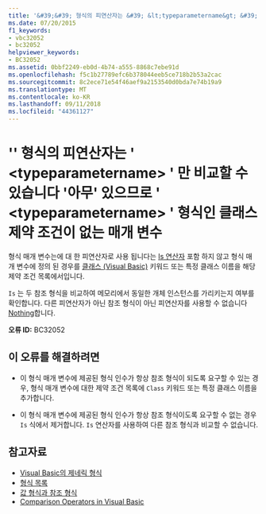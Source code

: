 ```yaml
---
title: '&#39;&#39; 형식의 피연산자는 &#39; &lt;typeparametername&gt; &#39; 만 비교할 수 있습니다 &#39;아무&#39; 있으므로 &#39; &lt;typeparametername&gt; &#39; 형식인 클래스 제약 조건이 없는 매개 변수'
ms.date: 07/20/2015
f1_keywords:
- vbc32052
- bc32052
helpviewer_keywords:
- BC32052
ms.assetid: 0bbf2249-eb0d-4b74-a555-8868c7ebe91d
ms.openlocfilehash: f5c1b27789efc6b378044eeb5ce718b2b53a2cac
ms.sourcegitcommit: 8c2ece71e54f46aef9a2153540d0bda7e74b19a9
ms.translationtype: MT
ms.contentlocale: ko-KR
ms.lasthandoff: 09/11/2018
ms.locfileid: "44361127"
---
```

# <a name="39is39-operand-of-type-39lttypeparameternamegt39-can-be-compared-only-to-39nothing39-because-39lttypeparameternamegt39-is-a-type-parameter-with-no-class-constraint"></a>&#39;&#39; 형식의 피연산자는 &#39; &lt;typeparametername&gt; &#39; 만 비교할 수 있습니다 &#39;아무&#39; 있으므로 &#39; &lt;typeparametername&gt; &#39; 형식인 클래스 제약 조건이 없는 매개 변수
형식 매개 변수는에 대 한 피연산자로 사용 됩니다는 [Is 연산자](../../visual-basic/language-reference/operators/is-operator.md) 포함 하지 않고 형식 매개 변수에 정의 된 경우를 [클래스 (Visual Basic)](../../visual-basic/language-reference/statements/class-statement.md) 키워드 또는 특정 클래스 이름을 해당 제약 조건 목록에서입니다.  
  
 `Is` 는 두 참조 형식을 비교하여 메모리에서 동일한 개체 인스턴스를 가리키는지 여부를 확인합니다. 다른 피연산자가 아닌 참조 형식이 아닌 피연산자를 사용할 수 없습니다 [Nothing](../../visual-basic/language-reference/nothing.md)합니다.  
  
 **오류 ID:** BC32052  
  
## <a name="to-correct-this-error"></a>이 오류를 해결하려면  
  
-   이 형식 매개 변수에 제공된 형식 인수가 항상 참조 형식이 되도록 요구할 수 있는 경우, 형식 매개 변수에 대한 제약 조건 목록에 `Class` 키워드 또는 특정 클래스 이름을 추가합니다.  
  
-   이 형식 매개 변수에 제공된 형식 인수가 항상 참조 형식이도록 요구할 수 없는 경우 `Is` 식에서 제거합니다. `Is` 연산자를 사용하여 다른 참조 형식과 비교할 수 없습니다.  
  
## <a name="see-also"></a>참고자료

- [Visual Basic의 제네릭 형식](../../visual-basic/programming-guide/language-features/data-types/generic-types.md)  
- [형식 목록](../../visual-basic/language-reference/statements/type-list.md)  
- [값 형식과 참조 형식](../../visual-basic/programming-guide/language-features/data-types/value-types-and-reference-types.md)  
- [Comparison Operators in Visual Basic](../../visual-basic/programming-guide/language-features/operators-and-expressions/comparison-operators.md)
